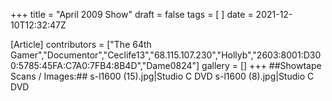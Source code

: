 +++
title = "April 2009 Show"
draft = false
tags = [ ]
date = 2021-12-10T12:32:47Z

[Article]
contributors = ["The 64th Gamer","Documentor","Ceclife13","68.115.107.230","Hollyb","2603:8001:D300:5785:45FA:C7A0:7FB4:8B4D","Dame0824"]
gallery = []
+++
##Showtape Scans / Images:##
<gallery>
s-l1600 (15).jpg|Studio C DVD
s-l1600 (8).jpg|Studio C DVD
</gallery>